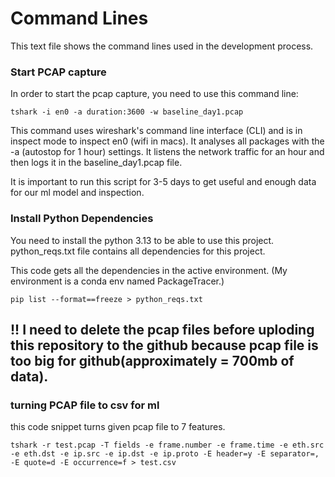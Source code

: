 # Command Lines
This text file shows the command lines used in the development process. 

### Start PCAP capture
In order to start the pcap capture, you need to use this command line:

```
tshark -i en0 -a duration:3600 -w baseline_day1.pcap
```

This command uses wireshark's command line interface (CLI) and is in inspect mode to inspect en0 (wifi in macs). It analyses all packages with the -a (autostop for 1 hour) settings. It listens the network traffic for an hour and then logs it in the baseline_day1.pcap file.

It is important to run this script for 3-5 days to get useful and enough data for our ml model and inspection. 

### Install Python Dependencies
You need to install the python 3.13 to be able to use this project.
 python_reqs.txt file contains all dependencies for this project.

 This code gets all the dependencies in the active environment. (My environment is a conda env named PackageTracer.)
 ```
pip list --format==freeze > python_reqs.txt

 ```

## !! I need to delete the pcap files before uploding this repository to the github because pcap file is too big for github(approximately = 700mb of data).

### turning PCAP file to csv for ml

this code snippet turns given pcap file to 7 features.

 ```
tshark -r test.pcap -T fields -e frame.number -e frame.time -e eth.src -e eth.dst -e ip.src -e ip.dst -e ip.proto -E header=y -E separator=, -E quote=d -E occurrence=f > test.csv

 ```